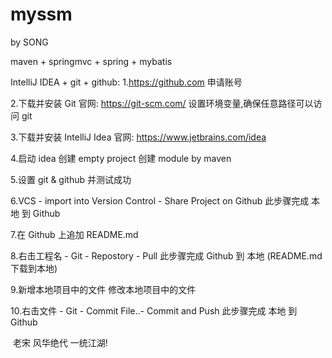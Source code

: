 # myssm
by SONG

maven + springmvc + spring + mybatis
 
IntelliJ IDEA + git + github:
1.https://github.com 申请账号

2.下载并安装 Git
  官网: https://git-scm.com/
  设置环境变量,确保任意路径可以访问 git
  
3.下载并安装 IntelliJ Idea
  官网: https://www.jetbrains.com/idea  
  
4.启动 idea 
  创建 empty project
  创建 module by maven   

5.设置 git & github 并测试成功
  
6.VCS -  import into Version Control - Share Project on Github
  此步骤完成 本地 到 Github

7.在 Github 上追加 README.md 

8.右击工程名 - Git - Repostory - Pull
  此步骤完成 Github 到 本地 (README.md 下载到本地)
  
9.新增本地项目中的文件
  修改本地项目中的文件
  
10.右击文件 - Git - Commit File..- Commit and Push
  此步骤完成 本地 到 Github
  
  老宋 风华绝代 一统江湖!
